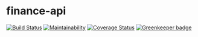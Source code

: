 # finance-api

[![Build Status](https://www.travis-ci.org/gabrieltanchen/finance-api.svg?branch=master)](https://www.travis-ci.org/gabrieltanchen/finance-api)
[![Maintainability](https://api.codeclimate.com/v1/badges/3fdd15248208f116fd8a/maintainability)](https://codeclimate.com/github/gabrieltanchen/finance-api/maintainability)
[![Coverage Status](https://coveralls.io/repos/github/gabrieltanchen/finance-api/badge.svg?branch=master)](https://coveralls.io/github/gabrieltanchen/finance-api?branch=master)
[![Greenkeeper badge](https://badges.greenkeeper.io/gabrieltanchen/finance-api.svg)](https://greenkeeper.io/)
